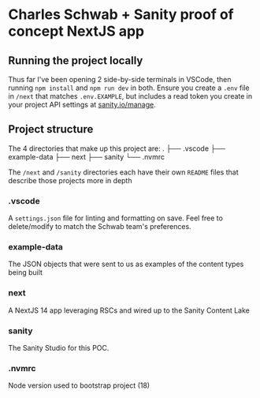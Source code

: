 # Charles Schwab + Sanity proof of concept NextJS app

## Running the project locally

Thus far I've been opening 2 side-by-side terminals in VSCode, then running `npm install` and `npm run dev` in both. Ensure you create a `.env` file in `/next` that matches `.env.EXAMPLE`, but includes a read token you create in your project API settings at [sanity.io/manage](https://sanity.io/manage).

## Project structure

The 4 directories that make up this project are:
.
├── .vscode
├── example-data
├── next
├── sanity
└── .nvmrc

The `/next` and `/sanity` directories each have their own `README` files that describe those projects more in depth

### .vscode

A `settings.json` file for linting and formatting on save. Feel free to delete/modify to match the Schwab team's preferences.

### example-data

The JSON objects that were sent to us as examples of the content types being built

### next

A NextJS 14 app leveraging RSCs and wired up to the Sanity Content Lake

### sanity

The Sanity Studio for this POC.

### .nvmrc

Node version used to bootstrap project (18)
